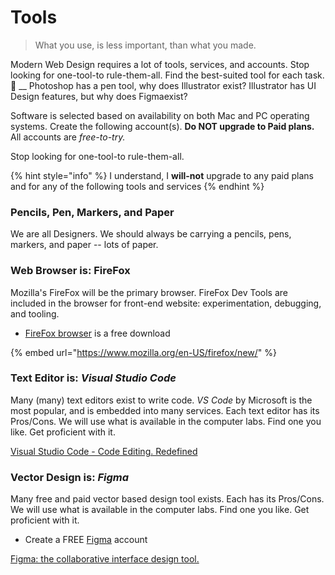 # Tools

>
>
> What you use, is less important, than what you made.

Modern Web Design requires a lot of tools, services, and accounts. Stop looking for one-tool-to rule-them-all. Find the best-suited tool for each task. 🤔 __ Photoshop has a pen tool, why does Illustrator exist? Illustrator has UI Design features, but why does Figmaexist?

Software is selected based on availability on both Mac and PC operating systems. Create the following account(s). **Do NOT upgrade to Paid plans.** All accounts are _free-to-try._

Stop looking for one-tool-to rule-them-all.

{% hint style="info" %}
I understand, I **will-not** upgrade to any paid plans and for any of the following tools and services
{% endhint %}

### Pencils, Pen, Markers, and Paper

We are all Designers. We should always be carrying a pencils, pens, markers, and paper -- lots of paper.&#x20;

### Web Browser is: FireFox

Mozilla's FireFox will be the primary browser. FireFox Dev Tools are included in the browser for front-end website: experimentation, debugging, and tooling.

* [FireFox browser](https://www.mozilla.org/) is a free download

{% embed url="https://www.mozilla.org/en-US/firefox/new/" %}

### Text Editor is: _Visual Studio Code_

Many (many) text editors exist to write code. _VS Code_ by Microsoft is the most popular, and is embedded into many services. Each text editor has its Pros/Cons. We will use what is available in the computer labs. Find one you like. Get proficient with it.

[Visual Studio Code - Code Editing. Redefined](https://code.visualstudio.com/)

### Vector Design is: _Figma_

Many free and paid vector based design tool exists. Each has its Pros/Cons. We will use what is available in the computer labs. Find one you like. Get proficient with it.

* Create a FREE [Figma](https://figma.com) account

[Figma: the collaborative interface design tool.](https://www.figma.com/)
